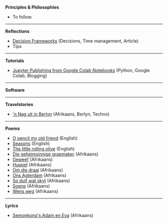 **Principles & Philosophies**
* To follow.

---

**Reflections**
* [Decision Frameworks][1_Articles] (Decisions, Time management, Article)
* Tips

---

**Tutorials**
* [Jupyter Publishing from Google Colab Notebooks][1_Tutorials] (Python, Google Colab, Blogging)

---

**Software**

---

**Travelstories**
* ['n Nag uit in Berlyn][1_Travelstories] (Afrikaans, Berlyn, Techno)

---

**Poems**
* [O pencil my old friend][1_EN_Poems] (English)
* [Seasons][2_EN_Poems] (English)
* [The little rolling olive][3_EN_Poems] (English)
* [Die geheimsinnige grapmaker][1_AFR_Poems] (Afrikaans)
* [Geweef][2_AFR_Poems] (Afrikaans)
* [Huppel][3_AFR_Poems] (Afrikaans)
* [Om die draai][4_AFR_Poems] (Afrikaans)
* [Ons Agterdam][5_AFR_Poems] (Afrikaans)
* [So duif wat skyt][6_AFR_Poems] (Afrikaans)
* [Soene][7_AFR_Poems] (Afrikaans)
* [Wens weg][8_AFR_Poems] (Afrikaans)

---

**Lyrics**
* [Semonkong's Adam en Eva][1_AFR_Lyrics] (Afrikaans)





[1_Articles]: https://fabricegrinda.com/a-framework-for-making-important-decisions-step-4-4/

[1_Tutorials]: https://dirkbosman.github.io/first-post

[1_Travelstories]: https://github.com/dirkeehq/travelstories/blob/master/afrikaans/nag-uit-in-berlyn.md

[1_EN_Poems]: https://github.com/dirkeehq/poems/blob/master/english/o-pencil-my-old-friend.md
[2_EN_Poems]: https://github.com/dirkeehq/poems/blob/master/english/seasons.md
[3_EN_Poems]: https://github.com/dirkeehq/poems/blob/master/english/the-little-rolling-olive.md
[1_AFR_Poems]: https://github.com/dirkeehq/poems/blob/master/afrikaans/die-geheimsinnige-grapmaker.md
[2_AFR_Poems]: https://github.com/dirkeehq/poems/blob/master/afrikaans/geweef.md
[3_AFR_Poems]: https://github.com/dirkeehq/poems/blob/master/afrikaans/huppel.md
[4_AFR_Poems]: https://github.com/dirkeehq/poems/blob/master/afrikaans/om-die-draai.md
[5_AFR_Poems]: https://github.com/dirkeehq/poems/blob/master/afrikaans/onse-agterdam.md
[6_AFR_Poems]: https://github.com/dirkeehq/poems/blob/master/afrikaans/so-duif-wat-skyt.md
[7_AFR_Poems]: https://github.com/dirkeehq/poems/blob/master/afrikaans/soene.md
[8_AFR_Poems]: https://github.com/dirkeehq/poems/blob/master/afrikaans/wens-weg.md

[1_AFR_Lyrics]: https://github.com/dirkeehq/lyrics/blob/master/afrikaans/semonkong-se-adam-en-eva.md

